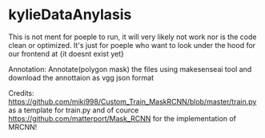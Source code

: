 # kylieDataAnylasis
This is not ment for poeple to run, it will very likely not work nor is the code clean or optimized. 
It's just for poeple who want to look under the hood for our frontend at {it doesnt exist yet}


Annotation: Annotate(polygon mask) the files using makesenseai tool and download the annottaion as vgg json format

Credits: https://github.com/miki998/Custom_Train_MaskRCNN/blob/master/train.py as a template for train.py and of cource https://github.com/matterport/Mask_RCNN for the implementation of MRCNN!
